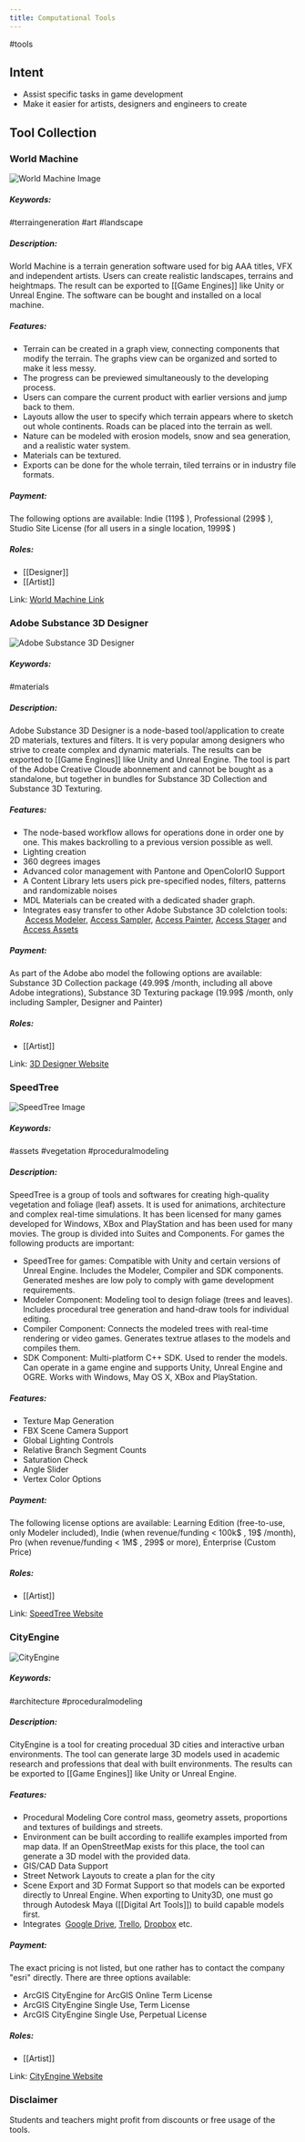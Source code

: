 ```yaml
---
title: Computational Tools
---
```

#tools 

## Intent
- Assist specific tasks in game development
- Make it easier for artists, designers and engineers to create

## Tool Collection


### World Machine

![World Machine Image](https://help.world-machine.com/wp-content/uploads/2019/02/World-Machine-T-Shirt-e1549174871891.png)

##### Keywords: 
#terraingeneration #art #landscape 


##### Description: 
World Machine is a terrain generation software used for big AAA titles, VFX and independent artists. Users can create realistic landscapes, terrains and heightmaps. The result can be exported to [[Game Engines]] like Unity or Unreal Engine. The software can be bought and installed on a local machine.

##### Features: 
- Terrain can be created in a graph view, connecting components that modify the terrain. The graphs view can be organized and sorted to make it less messy. 
- The progress can be previewed simultaneously to the developing process.
- Users can compare the current product with earlier versions and jump back to them. 
- Layouts allow the user to specify which terrain appears where to sketch out whole continents. Roads can be placed into the terrain as well.
- Nature can be modeled with erosion models, snow and sea generation, and a realistic water system.
- Materials can be textured.
- Exports can be done for the whole terrain, tiled terrains or in industry file formats.

##### Payment: 
The following options are available: Indie (119$ ), Professional (299$ ), Studio Site License (for all users in a single location, 1999$ )

##### Roles:
- [[Designer]]
- [[Artist]]

Link: [World Machine Link](https://www.world-machine.com/)


### Adobe Substance 3D Designer

![Adobe Substance 3D Designer](https://helpx.adobe.com/content/dam/help/en/substance-3d-designer/getting-started/jcr_content/main-pars/step_with_text/step-with-text-pars/imageandtext/imageandtextimage/ds_appicon_512.png)

##### Keywords:
#materials 

##### Description: 
Adobe Substance 3D Designer is a node-based tool/application to create 2D materials, textures and filters. It is very popular among designers who strive to create complex and dynamic materials. The results can be exported to [[Game Engines]] like Unity and Unreal Engine. The tool is part of the Adobe Creative Cloude abonnement and cannot be bought as a standalone, but together in bundles for Substance 3D Collection and Substance 3D Texturing.

##### Features: 
- The node-based workflow allows for operations done in order one by one. This makes backrolling to a previous version possible as well.
- Lighting creation
- 360 degrees images
- Advanced color management with Pantone and OpenColorIO Support
- A Content Library lets users pick pre-specified nodes, filters, patterns and randomizable noises
- MDL Materials can be created with a dedicated shader graph.
- Integrates easy transfer to other Adobe Substance 3D colelction tools:  [Access Modeler](https://www.adobe.com/products/substance3d-modeler.html), [Access Sampler](https://www.adobe.com/products/substance3d-sampler.html), [Access Painter](https://www.adobe.com/products/substance3d-painter.html), [Access Stager](https://www.adobe.com/products/substance3d-stager.html) and [Access Assets](https://www.adobe.com/products/substance3d/3d-assets.html)

##### Payment: 
As part of the Adobe abo model the following options are available: Substance 3D Collection package (49.99$ /month, including all above Adobe integrations), Substance 3D Texturing package (19.99$ /month, only including Sampler, Designer and Painter)

##### Roles:
- [[Artist]]

Link: [3D Designer Website](https://www.adobe.com/products/substance3d-designer.html)

### SpeedTree

![SpeedTree Image](https://store-speedtree-com.exactdn.com/site-assets/uploads/ST_Horizontal_Green.png?strip=all&lossy=1&quality=73&ssl=1)

##### Keywords:
#assets #vegetation #proceduralmodeling 

##### Description: 
SpeedTree is a group of tools and softwares for creating high-quality vegetation and foliage (leaf) assets. It is used for animations, architecture and complex real-time simulations. It has been licensed for many games developed for Windows, XBox and PlayStation and has been used for many movies. 
The group is divided into Suites and Components. For games the following products are important:
- SpeedTree for games: Compatible with Unity and certain versions of Unreal Engine. Includes the Modeler, Compiler and SDK components. Generated meshes are low poly to comply with game development requirements.
- Modeler Component: Modeling tool to design foliage (trees and leaves). Includes procedural tree generation and hand-draw tools for individual editing. 
- Compiler Component: Connects the modeled trees with real-time rendering or video games. Generates textrue atlases to the models and compiles them.
- SDK Component: Multi-platform C++ SDK. Used to render the models. Can operate in a game engine and supports Unity, Unreal Engine and OGRE. Works with Windows, May OS X, XBox and PlayStation.

##### Features: 
- Texture Map Generation
- FBX Scene Camera Support
- Global Lighting Controls
- Relative Branch Segment Counts
- Saturation Check
- Angle Slider
- Vertex Color Options

##### Payment: 
The following license options are available: Learning Edition (free-to-use, only Modeler included), Indie (when revenue/funding < 100k$ , 19$ /month), Pro (when revenue/funding < 1M$ , 299$ or more), Enterprise (Custom Price)

##### Roles:
- [[Artist]]

Link: [SpeedTree Website](https://store.speedtree.com/)

### CityEngine

![CityEngine](https://financesonline.com/uploads/2019/08/Esri-CityEngine-logo1-220x90.png)

##### Keywords:
#architecture #proceduralmodeling

##### Description: 
CityEngine is a tool for creating procedual 3D cities and interactive urban environments. The tool can generate large 3D models used in academic research and professions that deal with built environments. The results can be exported to [[Game Engines]] like Unity or Unreal Engine. 

##### Features: 
- Procedural Modeling Core control mass, geometry assets, proportions and textures of buildings and streets.
- Environment can be built according to reallife examples imported from map data. If an OpenStreetMap exists for this place, the tool can generate a 3D model with the provided data.
- GIS/CAD Data Support
- Street Network Layouts to create a plan for the city
- Scene Export and 3D Format Support so that models can be exported directly to Unreal Engine. When exporting to Unity3D, one must go through Autodesk Maya ([[Digital Art Tools]]) to build capable models first.
- Integrates  [Google Drive](https://en.wikipedia.org/wiki/Google_Drive "Google Drive"), [Trello](https://en.wikipedia.org/wiki/Trello "Trello"), [Dropbox](https://en.wikipedia.org/wiki/Dropbox_(service) "Dropbox (service)") etc.

##### Payment: 
The exact pricing is not listed, but one rather has to contact the company "esri" directly. 
There are three options available: 
- ArcGIS CityEngine for ArcGIS Online Term License
- ArcGIS CityEngine Single Use, Term License
- ArcGIS CityEngine Single Use, Perpetual License

##### Roles:
- [[Artist]]

Link: [CityEngine Website](https://www.esri.com/en-us/arcgis/products/arcgis-cityengine/overview)


### Disclaimer

Students and teachers might profit from discounts or free usage of the tools.